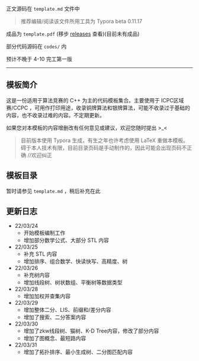 正文源码在 `template.md` 文件中

> 推荐编辑/阅读该文件所用工具为 Typora beta 0.11.17

成品为 `template.pdf` (移步 [releases](https://github.com/lr580/algorithm_template/releases) 查看)(目前未有成品)

部分代码源码在 `codes/` 内

预计不晚于 4-10 完工第一版

<hr/>

## 模板简介

这是一份适用于算法竞赛的 C++ 为主的代码模板集合。主要使用于 ICPC区域赛/CCPC ，可用作打印用途，收录铜牌算法和银牌算法，可能不收录过于基础的内容，也不收录过难的内容。不定期更新。

如果您对本模板的内容增删改有任何意见或建议，欢迎您随时提出 >_<

> 目前版本使用 Typora 生成，有生之年也许考虑使用 LaTeX 重做本模板。碍于本人技术有限，目前目录页码是手动制作的，因此可能会出现页码不正确 //欢迎纠正



## 模板目录

暂时请参见 `template.md` ，稍后补充在此



## 更新日志

- 22/03/24 
  - 开始模板编制工作
  - 增加部分数学公式、大部分 STL 内容
- 22/03/25
  - 补充 STL 内容
  - 增加排序、组合数学、快读快写、高精度、树
- 22/03/26
  - 补充树内容
  - 增加线段树、树状数组、平衡树等数据类型
- 22/03/28
  - 增加加权并查集内容
- 22/03/29
  - 增加整体二分、LIS、前缀和/差分内容
  - 增加了搜索、二分答案内容
- 22/03/30
  - 增加了zkw线段树、猫树、K-D Tree内容，修改了部分内容
  - 增加了图概念、最短路内容
- 22/03/31
  - 增加了拓扑排序、最小生成树、二分图匹配内容


